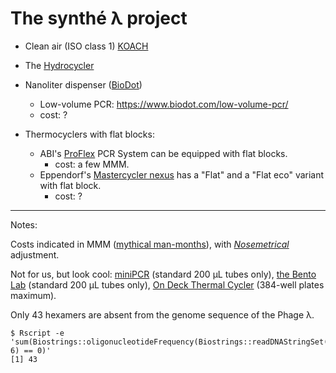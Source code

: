 The synthé λ project
====================

 - Clean air (ISO class 1) [KOACH](http://www.koken-ltd.co.jp/english/koach/index.html)
 
 - The [Hydrocycler](http://www.douglasscientific.com/Products/Hydrocycler.aspx)
 
 - Nanoliter dispenser ([BioDot](https://www.biodot.com/))
   - Low-volume PCR: https://www.biodot.com/low-volume-pcr/
   - cost: ?

 - Thermocyclers with flat blocks:
   - ABI's [ProFlex](https://www.thermofisher.com/jp/en/home/life-science/pcr/thermal-cyclers-realtime-instruments/thermal-cyclers/proflex-pcr-system.html) PCR System can be equipped with flat blocks.
     - cost: a few MMM.
   - Eppendorf's [Mastercycler nexus](https://online-shop.eppendorf.com/OC-en/PCR-44553/Cyclers-44554/Mastercycler-nexus-PF-14698.html) has a "Flat" and a "Flat eco" variant with flat block.
     - cost: ?

----
Notes:

Costs indicated in MMM ([mythical man-months](https://en.wikipedia.org/wiki/The_Mythical_Man-Month)), with _[Nosemetrical](https://fr.wikipedia.org/wiki/Wikip%C3%A9dia:Pastiches/Pifom%C3%A8tre)_ adjustment.

Not for us, but look cool:
  [miniPCR](https://www.minipcr.com/products/minipcr/) (standard 200 µL tubes only),
  [the Bento Lab](https://www.bento.bio/) (standard 200 µL tubes only),
  [On Deck Thermal Cycler](http://www.inheco.com/products/lab-automation/thermal-cycler.html) (384-well plates maximum).

Only 43 hexamers are absent from the genome sequence of the Phage λ.

```
$ Rscript -e 'sum(Biostrings::oligonucleotideFrequency(Biostrings::readDNAStringSet("lambda.fa"), 6) == 0)'
[1] 43
```
